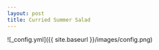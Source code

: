 ```yaml
---
layout: post
title: Curried Summer Salad
---
```



![_config.yml]({{ site.baseurl }}/images/config.png)

